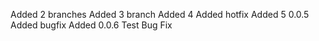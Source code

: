 Added 2 branches
Added 3 branch
Added 4
Added hotfix
Added 5
0.0.5
Added bugfix
Added 0.0.6
Test Bug Fix
